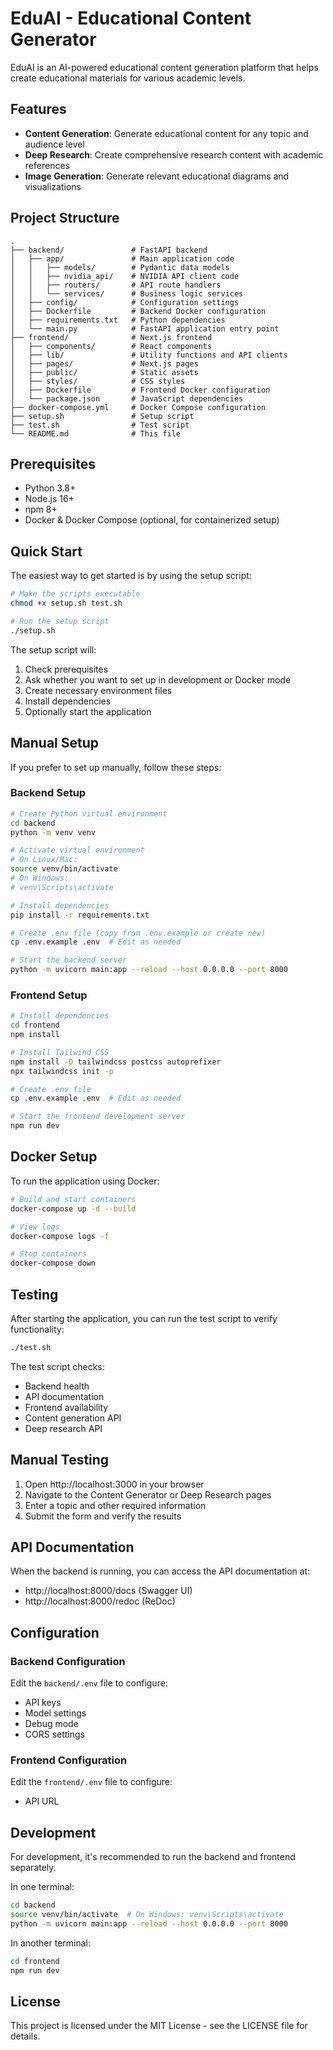 # EduAI - Educational Content Generator

EduAI is an AI-powered educational content generation platform that helps create educational materials for various academic levels.

## Features

- **Content Generation**: Generate educational content for any topic and audience level
- **Deep Research**: Create comprehensive research content with academic references
- **Image Generation**: Generate relevant educational diagrams and visualizations

## Project Structure

```
.
├── backend/               # FastAPI backend
│   ├── app/               # Main application code
│   │   ├── models/        # Pydantic data models
│   │   ├── nvidia_api/    # NVIDIA API client code
│   │   ├── routers/       # API route handlers
│   │   └── services/      # Business logic services
│   ├── config/            # Configuration settings
│   ├── Dockerfile         # Backend Docker configuration
│   ├── requirements.txt   # Python dependencies
│   └── main.py            # FastAPI application entry point
├── frontend/              # Next.js frontend
│   ├── components/        # React components
│   ├── lib/               # Utility functions and API clients
│   ├── pages/             # Next.js pages
│   ├── public/            # Static assets
│   ├── styles/            # CSS styles
│   ├── Dockerfile         # Frontend Docker configuration
│   └── package.json       # JavaScript dependencies
├── docker-compose.yml     # Docker Compose configuration
├── setup.sh               # Setup script
├── test.sh                # Test script
└── README.md              # This file
```

## Prerequisites

- Python 3.8+
- Node.js 16+
- npm 8+
- Docker & Docker Compose (optional, for containerized setup)

## Quick Start

The easiest way to get started is by using the setup script:

```bash
# Make the scripts executable
chmod +x setup.sh test.sh

# Run the setup script
./setup.sh
```

The setup script will:

1. Check prerequisites
2. Ask whether you want to set up in development or Docker mode
3. Create necessary environment files
4. Install dependencies
5. Optionally start the application

## Manual Setup

If you prefer to set up manually, follow these steps:

### Backend Setup

```bash
# Create Python virtual environment
cd backend
python -m venv venv

# Activate virtual environment
# On Linux/Mac:
source venv/bin/activate
# On Windows:
# venv\Scripts\activate

# Install dependencies
pip install -r requirements.txt

# Create .env file (copy from .env.example or create new)
cp .env.example .env  # Edit as needed

# Start the backend server
python -m uvicorn main:app --reload --host 0.0.0.0 --port 8000
```

### Frontend Setup

```bash
# Install dependencies
cd frontend
npm install

# Install Tailwind CSS
npm install -D tailwindcss postcss autoprefixer
npx tailwindcss init -p

# Create .env file
cp .env.example .env  # Edit as needed

# Start the frontend development server
npm run dev
```

## Docker Setup

To run the application using Docker:

```bash
# Build and start containers
docker-compose up -d --build

# View logs
docker-compose logs -f

# Stop containers
docker-compose down
```

## Testing

After starting the application, you can run the test script to verify functionality:

```bash
./test.sh
```

The test script checks:
- Backend health
- API documentation
- Frontend availability
- Content generation API
- Deep research API

## Manual Testing

1. Open http://localhost:3000 in your browser
2. Navigate to the Content Generator or Deep Research pages
3. Enter a topic and other required information
4. Submit the form and verify the results

## API Documentation

When the backend is running, you can access the API documentation at:
- http://localhost:8000/docs (Swagger UI)
- http://localhost:8000/redoc (ReDoc)

## Configuration

### Backend Configuration

Edit the `backend/.env` file to configure:
- API keys
- Model settings
- Debug mode
- CORS settings

### Frontend Configuration

Edit the `frontend/.env` file to configure:
- API URL

## Development

For development, it's recommended to run the backend and frontend separately.

In one terminal:
```bash
cd backend
source venv/bin/activate  # On Windows: venv\Scripts\activate
python -m uvicorn main:app --reload --host 0.0.0.0 --port 8000
```

In another terminal:
```bash
cd frontend
npm run dev
```

## License

This project is licensed under the MIT License - see the LICENSE file for details.